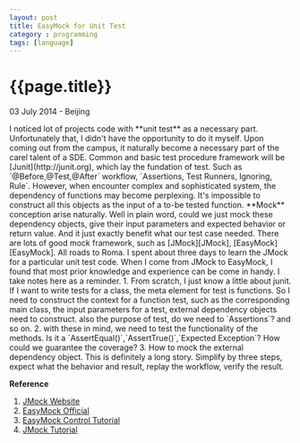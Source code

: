 ```yaml
---
layout: post
title: EasyMock for Unit Test
category : programming
tags: [language]
---
```


{{page.title}}
=============
<p class="meta">03 July 2014 - Beijing</p>
I noticed lot of projects code with **unit test** as a necessary part. Unfortunately that, I didn't have the opportunity to do it myself. Upon coming out from the campus, it naturally become a necessary part of the carel talent of a SDE.
Common and basic test procedure framework will be [Junit](http://junit.org), which lay the fundation of test. Such as `@Before,@Test,@After` workflow, `Assertions, Test Runners, Ignoring, Rule`. However, when encounter complex and sophisticated system, the dependency of functions may become perplexing. It's impossible to construct all this objects as the input of a to-be tested function. **Mock** conception arise naturally. Well in plain word, could we just mock these dependency objects, give their input parameters and expected behavior or return value. And it just exactly benefit what our test case needed. There are lots of good mock framework, such as [JMock][JMock], [EasyMock][EasyMock]. All roads to Roma. I spent about three days to learn the JMock for a particular unit test code. When I come from JMock to EasyMock, I found that most prior knowledge and experience can be come in handy. I take notes here as a reminder.
 1. From scratch, I just know a little about junit. If I want to write tests for a class, the meta element for test is functions. So I need to construct the context for a function test, such as the corresponding main class, the input parameters for a test, external dependency objects need to construct. also the purpose of test, do we need to `Assertions`? and so on.
 2. with these in mind, we need to test the functionality of the methods. Is it a `AssertEqual()`,`AssertTrue()`,`Expected Exception`? How could we guarantee the coverage?
 3. How to mock the external dependency object. This is definitely a long story. Simplify by three steps, expect what the behavior and result, replay the workflow, verify the result.




**Reference**
1. [JMock Website][JMock]
2. [EasyMock Official][EasyMock]
3. [EasyMock Control Tutorial][EasyMock Control]
4. [JMock Tutorial][Tamas Gyorfi]

[JMock]: http://jmock.org "JMock Official"
[EasyMock]: http://easymock.org "EasyMock official"
[EasyMock Control]: http://michaelminella.com/testing/mock-controls-with-easymock.html "EasyMock Control Tutorial"
[Tamas Gyorfi]: http://tamasgyorfi.wordpress.com/2011/04/21/mocking-tutorial-part-1-jmock "JMock Tutorial"
